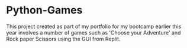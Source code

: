 # Python-Games
This project created as part of my portfolio for my bootcamp earlier this year involves a number of games such as 'Choose your Adventure' and Rock paper Scissors using the GUI from Replit. 
